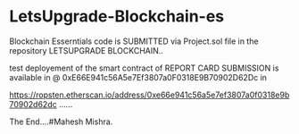 # LetsUpgrade-Blockchain-es
Blockchain Esserntials code
    is SUBMITTED via Project.sol file in the repository  LETSUPGRADE BLOCKCHAIN..
    
 test deployement of the smart contract of  REPORT CARD SUBMISSION is available in @  0xE66E941c56A5e7Ef3807a0F0318E9B70902D62Dc in
 
 https://ropsten.etherscan.io/address/0xe66e941c56a5e7ef3807a0f0318e9b70902d62dc      ......
 
 The  End....#Mahesh Mishra.
   
    


